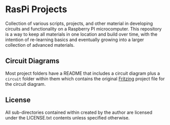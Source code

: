 # RasPi Projects

Collection of various scripts, projects, and other material in developing circuits and functionality
on a Raspberry PI microcomputer. This repository is a way to keep all materials in one location
and build over time, with the intention of re-learning basics and eventually growing into a larger
collection of advanced materials.

## Circuit Diagrams

Most project folders have a README that includes a circuit diagram plus a `circuit` folder within them
which contains the original [Fritzing](http://fritzing.org/home/) project file for the circuit diagram.

## License

All sub-directories contained within created by the author are licensed under the
LICENSE.txt contents unless specified otherwise.
